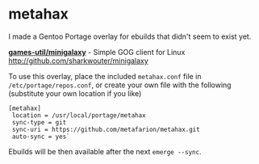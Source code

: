 # metahax
I made a Gentoo Portage overlay for ebuilds that didn't seem to exist yet.

**[games-util/minigalaxy](games-util/minigalaxy)** - Simple GOG client for Linux  
http://github.com/sharkwouter/minigalaxy

To use this overlay, place the included `metahax.conf` file in `/etc/portage/repos.conf`, or create your own file with the following (substitute your own location if you like)
```
[metahax]
 location = /usr/local/portage/metahax
 sync-type = git
 sync-uri = https://github.com/metafarion/metahax.git
 auto-sync = yes`
```
Ebuilds will be then available after the next `emerge --sync`.
